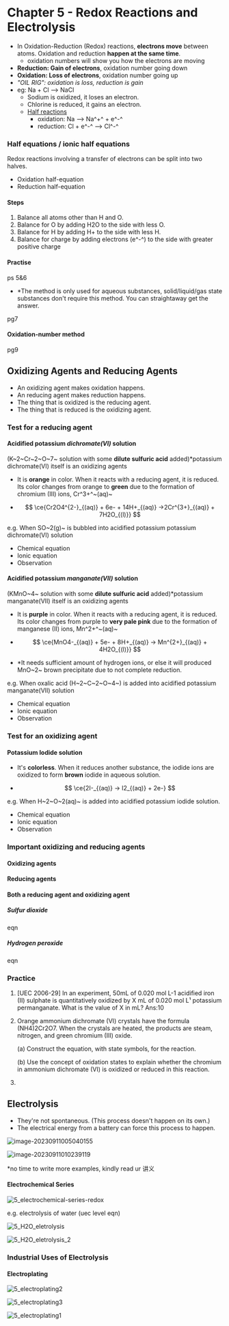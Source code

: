 # Chapter 5 - Redox Reactions and Electrolysis

- In Oxidation-Reduction (Redox) reactions, **electrons move** between atoms. Oxidation and reduction **happen at the same time**.
  - oxidation numbers will show you how the electrons are moving
- **Reduction: Gain of electrons**, oxidation number going down
- **Oxidation: Loss of electrons**, oxidation number going up
- *"OIL RIG": oxidation is loss, reduction is gain*
- eg: Na + Cl —> NaCl
  - Sodium is oxidized, it loses an electron. 
  - Chlorine is reduced, it gains an electron. 
  - <u>Half reactions</u>
    - oxidation: Na —> Na^+^ + e^-^ 
    - reduction: Cl + e^-^ —> Cl^-^

### Half equations / ionic half equations

Redox reactions involving a transfer of electrons can be split into two halves.

- Oxidation half-equation
- Reduction half-equation

#### Steps 

1. Balance all atoms other than H and O. 
2. Balance for O by adding H2O to the side with less O.
3. Balance for H by adding H+ to the side with less H.
4. Balance for charge by adding electrons (e^-^) to the side with greater positive charge

#### Practise

ps 5&6

- *The method is only used for aqueous substances, solid/liquid/gas state substances don't require this method. You can straightaway get the answer.

pg7

#### Oxidation-number method

pg9



## Oxidizing Agents and Reducing Agents

- An oxidizing agent makes oxidation happens.
- An reducing agent makes reduction happens.
- The thing that is oxidized is the reducing agent.
- The thing that is reduced is the oxidizing agent.

### Test for a reducing agent

#### Acidified potassium *dichromate(VI)* solution

(K~2~Cr~2~O~7~ solution with some **dilute sulfuric acid** added)*potassium dichromate(VI) itself is an oxidizing agents

- It is **orange** in color. When it reacts with a reducing agent, it is reduced. Its color changes from orange to **green** due to the formation of chromium (III) ions, Cr^3+^~(aq)~

- $$
  \ce{Cr2O4^{2-}_{(aq)} + 6e- + 14H+_{(aq)} ->2Cr^{3+}_{(aq)} + 7H2O_{(l)}}
  $$

e.g. When SO~2(g)~ is bubbled into acidified potassium potassium dichromate(VI) solution

- Chemical equation
- Ionic equation
- Observation

#### Acidified potassium *manganate(VII)* solution

(KMnO~4~ solution with some **dilute sulfuric acid** added)*potassium manganate(VII) itself is an oxidizing agents

- It is **purple** in color. When it reacts with a reducing agent, it is reduced. Its color changes from purple to **very pale pink** due to the formation of manganese (II) ions, Mn^2+^~(aq)~

- $$
  \ce{MnO4-_{(aq)} + 5e- + 8H+_{(aq)} -> Mn^{2+}_{(aq)} + 4H2O_{(l)}}
  $$

- *It needs sufficient amount of hydrogen ions, or else it will produced MnO~2~ brown precipitate due to not complete reduction.

e.g. When oxalic acid (H~2~C~2~O~4~) is added into acidified potassium manganate(VII) solution

- Chemical equation
- Ionic equation
- Observation

### Test for an oxidizing agent

#### Potassium Iodide solution

- It's **colorless**. When it reduces another substance, the iodide ions are oxidized to form **brown** iodide in aqueous solution.

- $$
  \ce{2I-_{(aq)} -> I2_{(aq)} + 2e-}
  $$

e.g. When H~2~O~2(aq)~ is added into acidified potassium iodide solution.

- Chemical equation
- Ionic equation
- Observation

### Important oxidizing and reducing agents

#### Oxidizing agents



#### Reducing agents

#### Both a reducing agent and oxidizing agent

##### Sulfur dioxide

eqn

##### Hydrogen peroxide

eqn

### Practice

1. [UEC 2006-29] In an experiment, 50mL of 0.020 mol L-1 acidified iron (II) sulphate is quantitatively oxidized by X mL of 0.020 mol L¹ potassium permanganate. What is the value of X in mL? Ans:10

2. Orange ammonium dichromate (VI) crystals have the formula (NH4)2Cr2O7. When the crystals are heated, the products are steam, nitrogen, and green chromium (III) oxide. 

   (a) Construct the equation, with state symbols, for the reaction.

   (b) Use the concept of oxidation states to explain whether the chromium in ammonium dichromate (VI) is oxidized or reduced in this reaction.

3. 

## Electrolysis

- They're not spontaneous. (This process doesn't happen on its own.)
- The electrical energy from a battery can force this process to happen.

![image-20230911005040155](C:\Users\wongj\AppData\Roaming\Typora\typora-user-images\image-20230911005040155.png)

![image-20230911010239119](C:\Users\wongj\AppData\Roaming\Typora\typora-user-images\image-20230911010239119.png)

*no time to write more examples, kindly read ur 讲义

#### Electrochemical Series

![5_electrochemical-series-redox](C:\Users\wongj\Documents\2023\Notes\Chemistry\assets\5_electrochemical-series-redox.jpeg)

e.g. electrolysis of water (uec level eqn)

![5_H2O_eletrolysis](C:\Users\wongj\Documents\2023\Notes\Chemistry\assets\5_H2O_eletrolysis.png)

![5_H2O_eletrolysis_2](C:\Users\wongj\Documents\2023\Notes\Chemistry\assets\5_H2O_eletrolysis_2.png)

### Industrial Uses of Electrolysis

#### Electroplating

![5_electroplating2](C:\Users\wongj\Documents\2023\Notes\Chemistry\assets\5_electroplating2.png)

![5_electroplating3](C:\Users\wongj\Documents\2023\Notes\Chemistry\assets\5_electroplating3.png)

![5_electroplating1](C:\Users\wongj\Documents\2023\Notes\Chemistry\assets\5_electroplating1.png)

